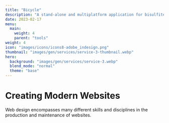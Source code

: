 ```yaml
---
title: "Bicycle"
description: "A stand-alone and multiplatform application for bisulfite-seq analysis."
date: 2023-02-17
menu:
  main:
    weight: 4
    parent: "tools"
weight: 4
icon: "images/icons/icons8-adobe_indesign.png"
thumbnail: "images/gen/services/service-3-thumbnail.webp"
hero:
  background: "images/gen/services/service-3.webp"
  blend_mode: "normal"
  theme: "base"
---
```


# Creating Modern Websites

Web design encompasses many different skills and disciplines in the production and maintenance of websites.


